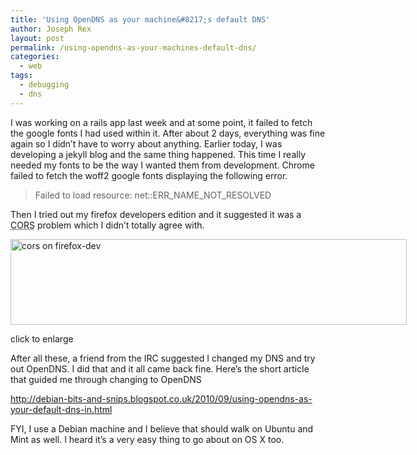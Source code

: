 ```yaml
---
title: 'Using OpenDNS as your machine&#8217;s default DNS'
author: Joseph Rex
layout: post
permalink: /using-opendns-as-your-machines-default-dns/
categories:
  - web
tags:
  - debugging
  - dns
---
```

I was working on a rails app last week and at some point, it failed to fetch the google fonts I had used within it. After about 2 days, everything was fine again so I didn&#8217;t have to worry about anything. Earlier today, I was developing a jekyll blog and the same thing happened. This time I really needed my fonts to be the way I wanted them from development. Chrome failed to fetch the woff2 google fonts displaying the following error.

> Failed to load resource: net::ERR\_NAME\_NOT_RESOLVED

Then I tried out my firefox developers edition and it suggested it was a <acronym title="Cross Origin Resource Sharing">CORS</acronym> problem which I didn&#8217;t totally agree with.

<div id="attachment_472" style="width: 644px" class="wp-caption aligncenter">
  <a href="http://josephrex.me/wp-content/uploads/2014/12/cors-firefox.png"><img class="wp-image-472 size-large" src="http://josephrex.me/wp-content/uploads/2014/12/cors-firefox-1024x222.png" alt="cors on firefox-dev" width="634" height="137" /></a>
  
  <p class="wp-caption-text">
    click to enlarge
  </p>
</div>

After all these, a friend from the IRC suggested I changed my DNS and try out OpenDNS. I did that and it all came back fine. Here&#8217;s the short article that guided me through changing to OpenDNS

<a href="http://debian-bits-and-snips.blogspot.co.uk/2010/09/using-opendns-as-your-default-dns-in.html" target="_blank">http://debian-bits-and-snips.blogspot.co.uk/2010/09/using-opendns-as-your-default-dns-in.html</a>

FYI, I use a Debian machine and I believe that should walk on Ubuntu and Mint as well. I heard it&#8217;s a very easy thing to go about on OS X too.
